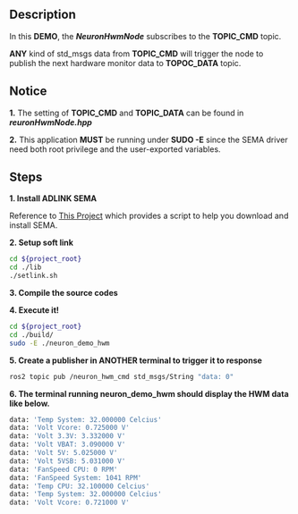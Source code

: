 ## Description
In this **DEMO**, the ***NeuronHwmNode*** subscribes to the **TOPIC_CMD** topic.

**ANY** kind of std_msgs data from **TOPIC_CMD** will trigger the node to
publish the next hardware monitor data to **TOPOC_DATA** topic.

## Notice
**1.** The setting of **TOPIC_CMD** and **TOPIC_DATA** can be found in ***reuronHwmNode.hpp***

**2.** This application **MUST** be running under **SUDO -E** since the SEMA driver need both root privilege and the user-exported variables.

## Steps
**1. Install ADLINK SEMA**

Reference to [This Project](http://ros2.local:10080/Neuron/sema-3.5-installer/) which provides a script to help you download and install SEMA.

**2. Setup soft link**
```` bash
cd ${project_root}
cd ./lib
./setlink.sh
````
**3. Compile the source codes**

**4. Execute it!**

```` bash
cd ${project_root}
cd ./build/
sudo -E ./neuron_demo_hwm
````
**5. Create a publisher in ANOTHER terminal to trigger it to response**
````bash
ros2 topic pub /neuron_hwm_cmd std_msgs/String "data: 0"
````

**6. The terminal running neuron_demo_hwm should display the HWM data like below.**
```` bash
data: 'Temp System: 32.000000 Celcius'
data: 'Volt Vcore: 0.725000 V'
data: 'Volt 3.3V: 3.332000 V'
data: 'Volt VBAT: 3.090000 V'
data: 'Volt 5V: 5.025000 V'
data: 'Volt 5VSB: 5.031000 V'
data: 'FanSpeed CPU: 0 RPM'
data: 'FanSpeed System: 1041 RPM'
data: 'Temp CPU: 32.100000 Celcius'
data: 'Temp System: 32.000000 Celcius'
data: 'Volt Vcore: 0.721000 V'
````
